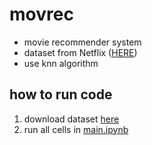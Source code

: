 # movrec
- movie recommender system
- dataset from Netflix ([HERE](https://www.kaggle.com/datasets/netflix-inc/netflix-prize-data/data))
- use knn algorithm

## how to run code
1. download dataset [here](https://www.kaggle.com/datasets/netflix-inc/netflix-prize-data/data)
2. run all cells in [main.ipynb](./main.ipynb)
